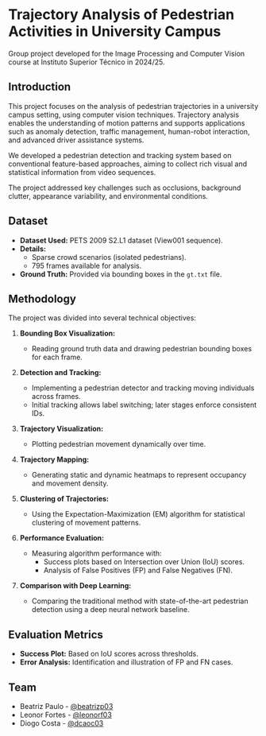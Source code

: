 # Trajectory Analysis of Pedestrian Activities in University Campus

Group project developed for the Image Processing and Computer Vision course at Instituto Superior Técnico in 2024/25.

## Introduction
This project focuses on the analysis of pedestrian trajectories in a university campus setting, using computer vision techniques. Trajectory analysis enables the understanding of motion patterns and supports applications such as anomaly detection, traffic management, human-robot interaction, and advanced driver assistance systems.

We developed a pedestrian detection and tracking system based on conventional feature-based approaches, aiming to collect rich visual and statistical information from video sequences.

The project addressed key challenges such as occlusions, background clutter, appearance variability, and environmental conditions.

## Dataset
- **Dataset Used:** PETS 2009 S2.L1 dataset (View001 sequence).
- **Details:**
  - Sparse crowd scenarios (isolated pedestrians).
  - 795 frames available for analysis.
- **Ground Truth:**
  Provided via bounding boxes in the `gt.txt` file.

## Methodology
The project was divided into several technical objectives:

1. **Bounding Box Visualization:**
   - Reading ground truth data and drawing pedestrian bounding boxes for each frame.

2. **Detection and Tracking:**
   - Implementing a pedestrian detector and tracking moving individuals across frames.
   - Initial tracking allows label switching; later stages enforce consistent IDs.

3. **Trajectory Visualization:**
   - Plotting pedestrian movement dynamically over time.

4. **Trajectory Mapping:**
   - Generating static and dynamic heatmaps to represent occupancy and movement density.

5. **Clustering of Trajectories:**
   - Using the Expectation-Maximization (EM) algorithm for statistical clustering of movement patterns.

6. **Performance Evaluation:**
   - Measuring algorithm performance with:
     - Success plots based on Intersection over Union (IoU) scores.
     - Analysis of False Positives (FP) and False Negatives (FN).

7. **Comparison with Deep Learning:**
   - Comparing the traditional method with state-of-the-art pedestrian detection using a deep neural network baseline.

## Evaluation Metrics
- **Success Plot:** Based on IoU scores across thresholds.
- **Error Analysis:** Identification and illustration of FP and FN cases.

## Team
- Beatriz Paulo - [@beatrizp03](https://github.com/beatrizp03)
- Leonor Fortes - [@leonorf03](https://github.com/leonorf03)
- Diogo Costa - [@dcaoc03](https://github.com/dcaoc03)
